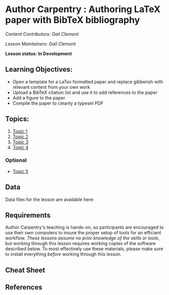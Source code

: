 Author Carpentry : Authoring LaTeX paper with BibTeX bibliography
=======

*Content Contributors: Gail Clement*

*Lesson Maintainers: Gail Clement*

**Lesson status: In Development**

## Learning Objectives:
- Open a template for a LaTex formatted paper and replace gibberish with
  relevant content from your own work
- Upload a BibTeX citation list and use it to add references to the paper
- Add a figure to the paper 
- Compile the paper to cleanly a typeset PDF

## Topics:

1. [Topic 1](00-getting-started.html)
2. [Topic 2](01-working-with-openrefine.html)
3. [Topic 3](02-scripts.html)
4. [Topic 4](03-save-export.html)

### Optional
- [Topic 5](04-services.html)

## Data

Data files for the lesson are available here: 

## Requirements

Author Carpentry's teaching is hands-on, so participants are encouraged to use
their own computers to insure the proper setup of tools for an efficient
workflow.
*These lessons assume no prior knowledge of the skills or tools*, but working
through this lesson requires working copies of the software described below.
To most effectively use these materials, please make sure to install everything
*before* working through this lesson. 

## Cheat Sheet

## References

                   

